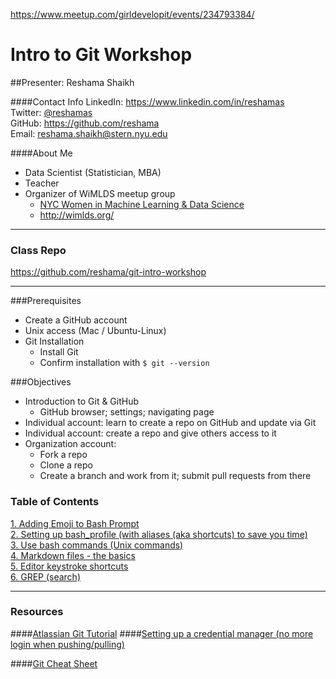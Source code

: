 
https://www.meetup.com/girldevelopit/events/234793384/

# Intro to Git Workshop

##Presenter:  Reshama Shaikh

####Contact Info
LinkedIn:  https://www.linkedin.com/in/reshamas   
Twitter:  [@reshamas](https://twitter.com/reshamas)  
GitHub:  https://github.com/reshama  
Email:   reshama.shaikh@stern.nyu.edu  

####About Me
* Data Scientist (Statistician, MBA)
* Teacher
* Organizer of WiMLDS meetup group
     * [NYC Women in Machine Learning & Data Science](http://www.meetup.com/NYC-Women-in-Machine-Learning-Data-Science/)
     * http://wimlds.org/

---

### Class Repo
https://github.com/reshama/git-intro-workshop

---

###Prerequisites
* Create a GitHub account
* Unix access (Mac / Ubuntu-Linux)
* Git Installation
  * Install Git
  * Confirm installation with `$ git --version`

###Objectives
* Introduction to Git & GitHub
     * GitHub browser; settings; navigating page
* Individual account:  learn to create a repo on GitHub and update via Git
* Individual account:  create a repo and give others access to it
* Organization account:  
     * Fork a repo
     * Clone a repo 
     * Create a branch and work from it; submit pull requests from there

### Table of Contents

[1. Adding Emoji to Bash Prompt](1_bash_emoji.md)  
[2. Setting up bash_profile (with aliases (aka shortcuts) to save you time)](2_bash_profile_setup.md)  
[3. Use bash commands (Unix commands)](3_bash_commands.md)  
[4. Markdown files - the basics](4_markdown.md)  
[5. Editor keystroke shortcuts](5_editor_shortcuts.md)  
[6. GREP (search)](/grep_tutorial/) 

---

### Resources

####[Atlassian Git Tutorial](https://www.atlassian.com/git/tutorials)
####[Setting up a credential manager (no more login when pushing/pulling)](https://help.github.com/articles/caching-your-github-password-in-git/)

####[Git Cheat Sheet](https://education.github.com/git-cheat-sheet-education.pdf)
